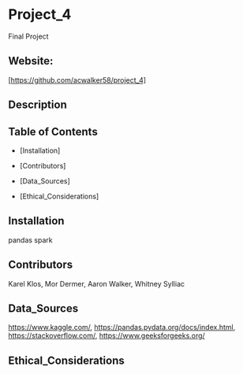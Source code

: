 # Project_4
Final Project

## Website: 
[https://github.com/acwalker58/project_4]

## Description


## Table of Contents

- [Installation]

- [Contributors]

- [Data_Sources]

- [Ethical_Considerations] 


## Installation
pandas
spark




## Contributors
Karel Klos, 
Mor Dermer, 
Aaron Walker, 
Whitney Sylliac



## Data_Sources
https://www.kaggle.com/,
https://pandas.pydata.org/docs/index.html,
https://stackoverflow.com/,
https://www.geeksforgeeks.org/


## Ethical_Considerations
  

